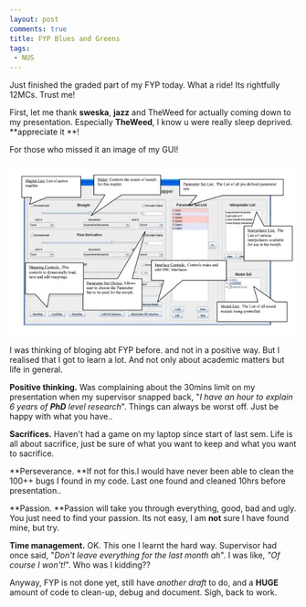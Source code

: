```yaml
---
layout: post
comments: true
title: FYP Blues and Greens
tags:
 - NUS
---
```


Just finished the graded part of my FYP today. What a ride! Its rightfully 12MCs. Trust me!

First, let me thank **sweska**, **jazz** and TheWeed for actually coming down to my presentation. Especially **TheWeed**, I know u were really sleep deprived. **appreciate it **!

For those who missed it an image of my GUI!

![FYPGUI.jpg](../images/2006/04/FYPGUI.jpg)

I was thinking of bloging abt FYP before. and not in a positive way. But I realised that I got to learn a lot. And not only about academic matters but life in general.

**Positive thinking.**
Was complaining about the 30mins limit on my presentation when my supervisor snapped back, "_I have an hour to explain 6 years of **PhD** level research_". Things can always be worst off. Just be happy with what you have..

**Sacrifices.**
Haven't had a game on my laptop since start of last sem. Life is all about sacrifice, just be sure of what you want to keep and what you want to sacrifice.

**Perseverance.
**If not for this.I would have never been able to clean the 100++ bugs I found in my code. Last one found and cleaned 10hrs before presentation..

**Passion.
**Passion will take you through everything, good, bad and ugly. You just need to find your passion. Its not easy, I am **not** sure I have found mine, but try.

**Time management.**
OK. This one I learnt the hard way. Supervisor had once said, "_Don't leave everything for the last month ah_". I was like, _"Of course I won't!_". Who was I kidding??

Anyway, FYP is not done yet, still have _another draft_ to do, and a **HUGE** amount of code to clean-up, debug and document. Sigh, back to work.
